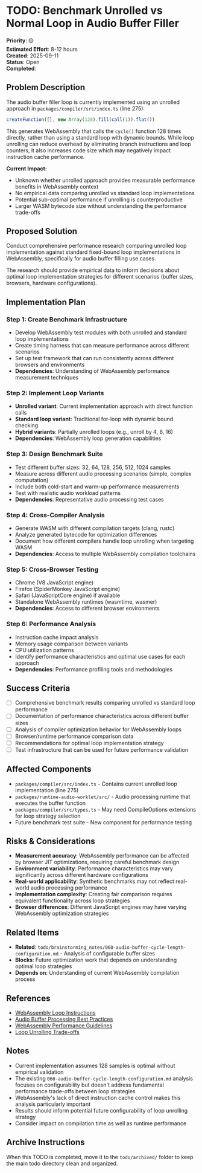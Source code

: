 # TODO: Benchmark Unrolled vs Normal Loop in Audio Buffer Filler

**Priority**: 🟡  
**Estimated Effort**: 8-12 hours  
**Created**: 2025-09-11  
**Status**: Open  
**Completed**: 

## Problem Description

The audio buffer filler loop is currently implemented using an unrolled approach in `packages/compiler/src/index.ts` (line 275):

```typescript
createFunction([], new Array(128).fill(call(1)).flat())
```

This generates WebAssembly that calls the `cycle()` function 128 times directly, rather than using a standard loop with dynamic bounds. While loop unrolling can reduce overhead by eliminating branch instructions and loop counters, it also increases code size which may negatively impact instruction cache performance.

**Current Impact:**
- Unknown whether unrolled approach provides measurable performance benefits in WebAssembly context
- No empirical data comparing unrolled vs standard loop implementations
- Potential sub-optimal performance if unrolling is counterproductive
- Larger WASM bytecode size without understanding the performance trade-offs

## Proposed Solution

Conduct comprehensive performance research comparing unrolled loop implementation against standard fixed-bound loop implementations in WebAssembly, specifically for audio buffer filling use cases.

The research should provide empirical data to inform decisions about optimal loop implementation strategies for different scenarios (buffer sizes, browsers, hardware configurations).

## Implementation Plan

### Step 1: Create Benchmark Infrastructure
- Develop WebAssembly test modules with both unrolled and standard loop implementations
- Create timing harness that can measure performance across different scenarios
- Set up test framework that can run consistently across different browsers and environments
- **Dependencies**: Understanding of WebAssembly performance measurement techniques

### Step 2: Implement Loop Variants
- **Unrolled variant**: Current implementation approach with direct function calls
- **Standard loop variant**: Traditional for-loop with dynamic bound checking
- **Hybrid variants**: Partially unrolled loops (e.g., unroll by 4, 8, 16)
- **Dependencies**: WebAssembly loop generation capabilities

### Step 3: Design Benchmark Suite
- Test different buffer sizes: 32, 64, 128, 256, 512, 1024 samples
- Measure across different audio processing scenarios (simple, complex computation)
- Include both cold-start and warm-up performance measurements
- Test with realistic audio workload patterns
- **Dependencies**: Representative audio processing test cases

### Step 4: Cross-Compiler Analysis
- Generate WASM with different compilation targets (clang, rustc)
- Analyze generated bytecode for optimization differences
- Document how different compilers handle loop unrolling when targeting WASM
- **Dependencies**: Access to multiple WebAssembly compilation toolchains

### Step 5: Cross-Browser Testing
- Chrome (V8 JavaScript engine)
- Firefox (SpiderMonkey JavaScript engine)  
- Safari (JavaScriptCore engine) if available
- Standalone WebAssembly runtimes (wasmtime, wasmer)
- **Dependencies**: Access to different browser environments

### Step 6: Performance Analysis
- Instruction cache impact analysis
- Memory usage comparison between variants
- CPU utilization patterns
- Identify performance characteristics and optimal use cases for each approach
- **Dependencies**: Performance profiling tools and methodologies

## Success Criteria

- [ ] Comprehensive benchmark results comparing unrolled vs standard loop performance
- [ ] Documentation of performance characteristics across different buffer sizes
- [ ] Analysis of compiler optimization behavior for WebAssembly loops
- [ ] Browser/runtime performance comparison data
- [ ] Recommendations for optimal loop implementation strategy
- [ ] Test infrastructure that can be used for future performance validation

## Affected Components

- `packages/compiler/src/index.ts` - Contains current unrolled loop implementation (line 275)
- `packages/runtime-audio-worklet/src/` - Audio processing runtime that executes the buffer function
- `packages/compiler/src/types.ts` - May need CompileOptions extensions for loop strategy selection
- Future benchmark test suite - New component for performance testing

## Risks & Considerations

- **Measurement accuracy**: WebAssembly performance can be affected by browser JIT optimizations, requiring careful benchmark design
- **Environment variability**: Performance characteristics may vary significantly across different hardware configurations
- **Real-world applicability**: Synthetic benchmarks may not reflect real-world audio processing performance
- **Implementation complexity**: Creating fair comparison requires equivalent functionality across loop strategies
- **Browser differences**: Different JavaScript engines may have varying WebAssembly optimization strategies

## Related Items

- **Related**: `todo/brainstorming_notes/060-audio-buffer-cycle-length-configuration.md` - Analysis of configurable buffer sizes
- **Blocks**: Future optimization work that depends on understanding optimal loop strategies
- **Depends on**: Understanding of current WebAssembly compilation process

## References

- [WebAssembly Loop Instructions](https://webassembly.github.io/spec/core/syntax/instructions.html#control-instructions)
- [Audio Buffer Processing Best Practices](https://developer.mozilla.org/en-US/docs/Web/API/Web_Audio_API/Best_practices)
- [WebAssembly Performance Guidelines](https://hacks.mozilla.org/2018/01/making-webassembly-even-faster-firefoxs-new-streaming-and-tiering-compiler/)
- [Loop Unrolling Trade-offs](https://en.wikipedia.org/wiki/Loop_unrolling)

## Notes

- Current implementation assumes 128 samples is optimal without empirical validation
- The existing `060-audio-buffer-cycle-length-configuration.md` analysis focuses on configurability but doesn't address fundamental performance trade-offs between loop strategies
- WebAssembly's lack of direct instruction cache control makes this analysis particularly important
- Results should inform potential future configurability of loop unrolling strategy
- Consider impact on compilation time as well as runtime performance

## Archive Instructions

When this TODO is completed, move it to the `todo/archived/` folder to keep the main todo directory clean and organized.